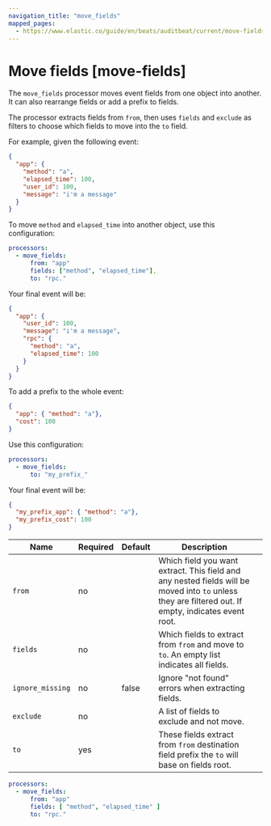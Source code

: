 ```yaml
---
navigation_title: "move_fields"
mapped_pages:
  - https://www.elastic.co/guide/en/beats/auditbeat/current/move-fields.html
---
```


# Move fields [move-fields]


The `move_fields` processor moves event fields from one object into another. It can also rearrange fields or add a prefix to fields.

The processor extracts fields from `from`, then uses `fields` and `exclude` as filters to choose which fields to move into the `to` field.

For example, given the following event:

```json
{
  "app": {
    "method": "a",
    "elapsed_time": 100,
    "user_id": 100,
    "message": "i'm a message"
  }
}
```

To move `method` and `elapsed_time` into another object, use this configuration:

```yaml
processors:
  - move_fields:
      from: "app"
      fields: ["method", "elapsed_time"],
      to: "rpc."
```

Your final event will be:

```json
{
  "app": {
    "user_id": 100,
    "message": "i'm a message",
    "rpc": {
      "method": "a",
      "elapsed_time": 100
    }
  }
}
```

To add a prefix to the whole event:

```json
{
  "app": { "method": "a"},
  "cost": 100
}
```

Use this configuration:

```yaml
processors:
  - move_fields:
      to: "my_prefix_"
```

Your final event will be:

```json
{
  "my_prefix_app": { "method": "a"},
  "my_prefix_cost": 100
}
```

| Name | Required | Default | Description |  |
| --- | --- | --- | --- | --- |
| `from` | no |  | Which field you want extract. This field and any nested fields will be moved into `to` unless they are filtered out. If empty, indicates event root. |  |
| `fields` | no |  | Which fields to extract from `from` and move to `to`. An empty list indicates all fields. |  |
| `ignore_missing` | no | false | Ignore "not found" errors when extracting fields. |  |
| `exclude` | no |  | A list of fields to exclude and not move. |  |
| `to` | yes |  | These fields extract from `from` destination field prefix the `to` will base on fields root. |  |

```yaml
processors:
  - move_fields:
      from: "app"
      fields: [ "method", "elapsed_time" ]
      to: "rpc."
```

